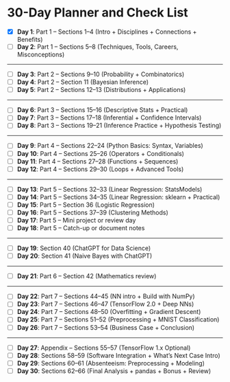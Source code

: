 # 30-Day Planner and Check List
- [x] **Day 1**: Part 1 – Sections 1–4 (Intro + Disciplines + Connections + Benefits)  
- [ ] **Day 2**: Part 1 – Sections 5–8 (Techniques, Tools, Careers, Misconceptions)  
***
- [ ] **Day 3**: Part 2 – Sections 9–10 (Probability + Combinatorics)  
- [ ] **Day 4**: Part 2 – Section 11 (Bayesian Inference)  
- [ ] **Day 5**: Part 2 – Sections 12–13 (Distributions + Applications)  
***
- [ ] **Day 6**: Part 3 – Sections 15–16 (Descriptive Stats + Practical)  
- [ ] **Day 7**: Part 3 – Sections 17–18 (Inferential + Confidence Intervals)  
- [ ] **Day 8**: Part 3 – Sections 19–21 (Inference Practice + Hypothesis Testing)  
***
- [ ] **Day 9**: Part 4 – Sections 22–24 (Python Basics: Syntax, Variables)  
- [ ] **Day 10**: Part 4 – Sections 25–26 (Operators + Conditionals)  
- [ ] **Day 11**: Part 4 – Sections 27–28 (Functions + Sequences)  
- [ ] **Day 12**: Part 4 – Sections 29–30 (Loops + Advanced Tools)  
***             
- [ ] **Day 13**: Part 5 – Sections 32–33 (Linear Regression: StatsModels)  
- [ ] **Day 14**: Part 5 – Sections 34–35 (Linear Regression: sklearn + Practical)  
- [ ] **Day 15**: Part 5 – Section 36 (Logistic Regression)  
- [ ] **Day 16**: Part 5 – Sections 37–39 (Clustering Methods)  
- [ ] **Day 17**: Part 5 – Mini project or review day  
- [ ] **Day 18**: Part 5 – Catch-up or document notes  
***
- [ ] **Day 19**: Section 40 (ChatGPT for Data Science)  
- [ ] **Day 20**: Section 41 (Naive Bayes with ChatGPT)  
***
- [ ] **Day 21**: Part 6 – Section 42 (Mathematics review)  
***
- [ ] **Day 22**: Part 7 – Sections 44–45 (NN intro + Build with NumPy)  
- [ ] **Day 23**: Part 7 – Sections 46–47 (TensorFlow 2.0 + Deep NNs)  
- [ ] **Day 24**: Part 7 – Sections 48–50 (Overfitting + Gradient Descent)  
- [ ] **Day 25**: Part 7 – Sections 51–52 (Preprocessing + MNIST Classification)  
- [ ] **Day 26**: Part 7 – Sections 53–54 (Business Case + Conclusion)  
***
- [ ] **Day 27**: Appendix – Sections 55–57 (TensorFlow 1.x Optional)  
- [ ] **Day 28**: Sections 58–59 (Software Integration + What’s Next Case Intro)  
- [ ] **Day 29**: Sections 60–61 (Absenteeism: Preprocessing + Modeling)  
- [ ] **Day 30**: Sections 62–66 (Final Analysis + pandas + Bonus + Review)
